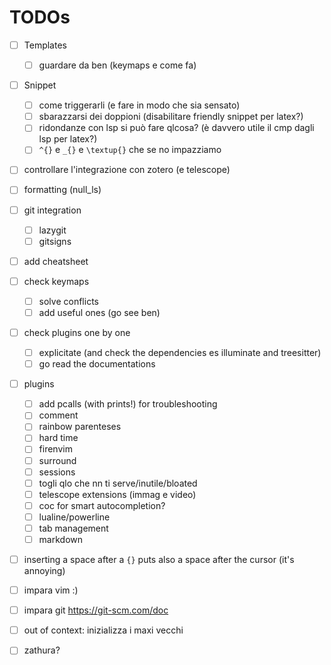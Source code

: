 # TODOs

- [ ] Templates
  - [ ]  guardare da ben (keymaps e come fa)

- [ ] Snippet
  - [ ] come triggerarli (e fare in modo che sia sensato)
  - [ ] sbarazzarsi dei doppioni (disabilitare friendly snippet per latex?)
  - [ ] ridondanze con lsp si può fare qlcosa? (è davvero utile il cmp dagli lsp per latex?)
  - [ ] `^{}` e `_{}` e `\textup{}` che se no impazziamo
      
- [ ] controllare l'integrazione con zotero (e telescope)

- [ ] formatting (null_ls)
- [ ] git integration
  - [ ] lazygit
  - [ ] gitsigns

- [ ] add cheatsheet
- [ ] check keymaps
  - [ ] solve conflicts
  - [ ] add useful ones (go see ben)

- [ ] check plugins one by one
  - [ ] explicitate (and check the dependencies es illuminate and treesitter)
  - [ ] go read the documentations

- [ ] plugins
  - [ ] add pcalls (with prints!) for troubleshooting
  - [ ] comment
  - [ ] rainbow parenteses
  - [ ] hard time
  - [ ] firenvim
  - [ ] surround
  - [ ] sessions
  - [ ] togli qlo che nn ti serve/inutile/bloated
  - [ ] telescope extensions (immag e video)
  - [ ] coc for smart autocompletion?
  - [ ] lualine/powerline
  - [ ] tab management
  - [ ] markdown

- [ ] inserting a space after a `{}` puts also a space after the cursor (it's annoying)
      
- [ ] impara vim :)
- [ ] impara git https://git-scm.com/doc

- [ ] out of context: inizializza i maxi vecchi
- [ ] zathura?


      
